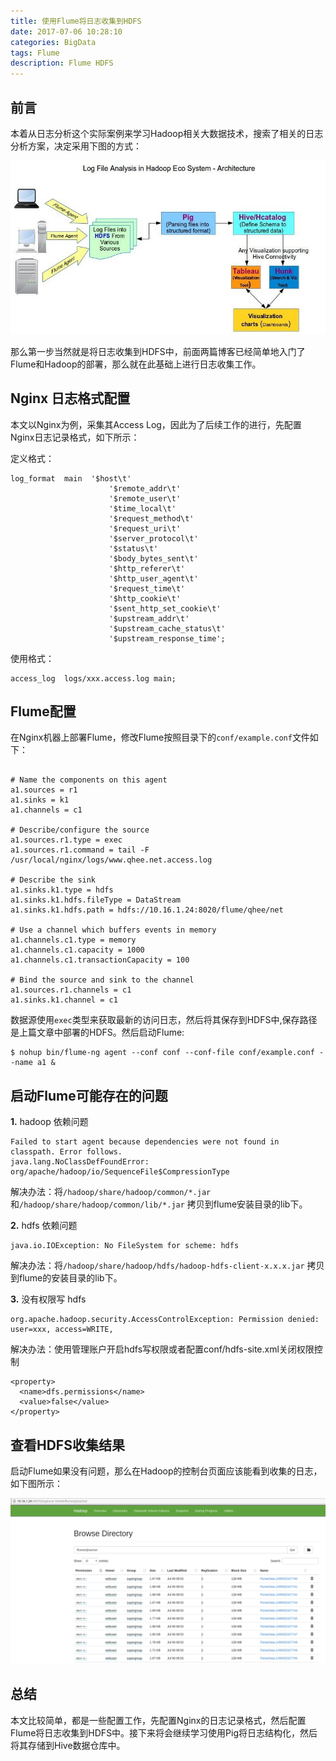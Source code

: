 ```yaml
---
title: 使用Flume将日志收集到HDFS
date: 2017-07-06 10:28:10
categories: BigData
tags: Flume
description: Flume HDFS
---
```


## 前言

本着从日志分析这个实际案例来学习Hadoop相关大数据技术，搜索了相关的日志分析方案，决定采用下图的方式：

![Hadoop log analysis](https://raw.githubusercontent.com/rason/rason.github.io/master/image/Log-Analysis-in-Hadoop.jpg)

那么第一步当然就是将日志收集到HDFS中，前面两篇博客已经简单地入门了Flume和Hadoop的部署，那么就在此基础上进行日志收集工作。

## Nginx 日志格式配置

本文以Nginx为例，采集其Access Log，因此为了后续工作的进行，先配置Nginx日志记录格式，如下所示：

定义格式：

```
log_format  main  '$host\t'
                      '$remote_addr\t'
                      '$remote_user\t'
                      '$time_local\t'
                      '$request_method\t'
                      '$request_uri\t'
                      '$server_protocol\t'
                      '$status\t'
                      '$body_bytes_sent\t'
                      '$http_referer\t'
                      '$http_user_agent\t'
                      '$request_time\t'
                      '$http_cookie\t'
                      '$sent_http_set_cookie\t'
                      '$upstream_addr\t'
                      '$upstream_cache_status\t'
                      '$upstream_response_time';

```

使用格式：

```
access_log  logs/xxx.access.log main;
```

## Flume配置

在Nginx机器上部署Flume，修改Flume按照目录下的`conf/example.conf`文件如下：

```

# Name the components on this agent
a1.sources = r1 
a1.sinks = k1 
a1.channels = c1
         
# Describe/configure the source
a1.sources.r1.type = exec
a1.sources.r1.command = tail -F /usr/local/nginx/logs/www.qhee.net.access.log

# Describe the sink 
a1.sinks.k1.type = hdfs
a1.sinks.k1.hdfs.fileType = DataStream
a1.sinks.k1.hdfs.path = hdfs://10.16.1.24:8020/flume/qhee/net

# Use a channel which buffers events in memory
a1.channels.c1.type = memory 
a1.channels.c1.capacity = 1000
a1.channels.c1.transactionCapacity = 100
    
# Bind the source and sink to the channel
a1.sources.r1.channels = c1
a1.sinks.k1.channel = c1

```

数据源使用`exec`类型来获取最新的访问日志，然后将其保存到HDFS中,保存路径是上篇文章中部署的HDFS。然后启动Flume:

```
$ nohup bin/flume-ng agent --conf conf --conf-file conf/example.conf --name a1 &
```

<!-- more -->

## 启动Flume可能存在的问题

**1.** hadoop 依赖问题

```
Failed to start agent because dependencies were not found in classpath. Error follows.
java.lang.NoClassDefFoundError: org/apache/hadoop/io/SequenceFile$CompressionType
```

解决办法：将`/hadoop/share/hadoop/common/*.jar` 和`/hadoop/share/hadoop/common/lib/*.jar` 拷贝到flume安装目录的lib下。

**2.** hdfs 依赖问题

```
java.io.IOException: No FileSystem for scheme: hdfs
```

解决办法：将`/hadoop/share/hadoop/hdfs/hadoop-hdfs-client-x.x.x.jar` 拷贝到flume的安装目录的lib下。

**3.** 没有权限写 hdfs

```
org.apache.hadoop.security.AccessControlException: Permission denied: user=xxx, access=WRITE,
```

解决办法：使用管理账户开启hdfs写权限或者配置conf/hdfs-site.xml关闭权限控制

```
<property>
  <name>dfs.permissions</name>
  <value>false</value>
</property>
```

## 查看HDFS收集结果

启动Flume如果没有问题，那么在Hadoop的控制台页面应该能看到收集的日志，如下图所示：

![Collected Log](https://raw.githubusercontent.com/rason/rason.github.io/master/image/flume-log.png)

## 总结

本文比较简单，都是一些配置工作，先配置Nginx的日志记录格式，然后配置Flume将日志收集到HDFS中。接下来将会继续学习使用Pig将日志结构化，然后将其存储到Hive数据仓库中。

